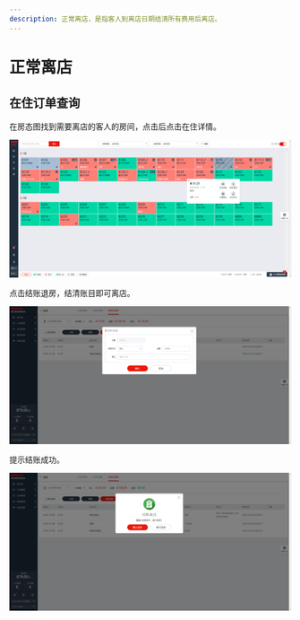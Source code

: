 ```yaml
---
description: 正常离店，是指客人到离店日期结清所有费用后离店。
---
```


# 正常离店

## 在住订单查询

在房态图找到需要离店的客人的房间，点击后点击在住详情。

![&#x5355;&#x51FB;&#x9700;&#x8981;&#x79BB;&#x5E97;&#x7684;&#x5BA2;&#x4EBA;&#x7684;&#x623F;&#x95F4;&#xFF0C;&#x70B9;&#x51FB;&#x5F39;&#x7A97;&#x4E2D;&#x7684;&#x8D26;&#x52A1;/&#x79BB;&#x5E97;](../../.gitbook/assets/image%20%28104%29.png)

  
点击结账退房，结清账目即可离店。

![&#x70B9;&#x51FB;&#x786E;&#x8BA4;&#x7ED3;&#x8D26;&#xFF0C;&#x5373;&#x53EF;&#x5B8C;&#x6210;&#x9000;&#x623F;](../../.gitbook/assets/image%20%2812%29.png)

提示结账成功。

![&#x63D0;&#x793A;&#x7ED3;&#x8D26;&#x6210;&#x529F;](../../.gitbook/assets/image%20%28112%29.png)


